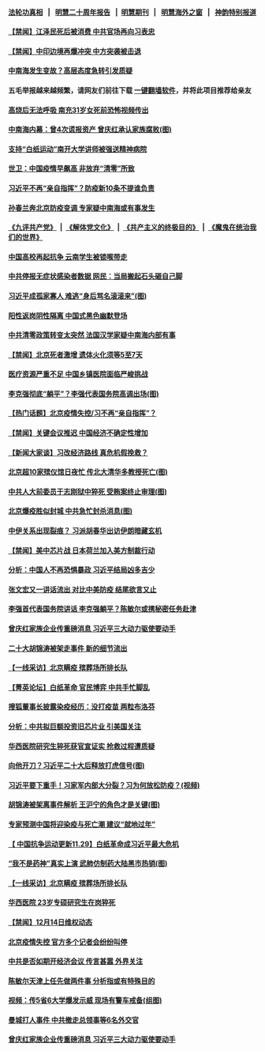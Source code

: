 #### [法轮功真相](https://github.com/gfw-breaker/truth/blob/master/README.md?t=0) &nbsp;&nbsp;|&nbsp;&nbsp; [明慧二十周年报告](https://github.com/gfw-breaker/mh-reports/blob/master/README.md?t=0) &nbsp;&nbsp;|&nbsp;&nbsp;[明慧期刊](https://github.com/gfw-breaker/mh-qikan) &nbsp;&nbsp;|&nbsp;&nbsp; [明慧海外之窗](https://github.com/gfw-breaker/mh-news/blob/master/README.md?t=0) &nbsp;&nbsp;|&nbsp;&nbsp; [神韵特别报道](https://github.com/gfw-breaker/mh-news/blob/master/shenyun.md?t=0)
#### [ 【禁闻】江泽民死后被消费 中共官场再向习表忠](https://github.com/gfw-breaker/banned-news1/blob/master/pages/prog204/a103598015.md)
#### [ 【禁闻】中印边境再爆冲突 中方突袭被击退](https://github.com/gfw-breaker/banned-news1/blob/master/pages/prog204/a103598020.md)
#### [ 中南海发生变故？高层态度急转引发质疑](https://github.com/gfw-breaker/banned-news1/blob/master/pages/prog204/a103597790.md)
#### 五毛举报越来越频繁，请网友们前往下载 [一键翻墙软件](https://github.com/gfw-breaker/ssr-accounts)，并将此项目推荐给亲友
#### [ 高烧后无法呼吸 南充31岁女死前恐怖视频传出](https://github.com/gfw-breaker/banned-news1/blob/master/pages/prog204/a103598257.md)
#### [ 中南海内幕：曾4次谎报资产 曾庆红承认家族腐败(图)](https://github.com/gfw-breaker/banned-news1/blob/master/pages/p2/1024150.md)
#### [ 支持“白纸运动”南开大学讲师被强送精神病院](https://github.com/gfw-breaker/banned-news1/blob/master/pages/prog204/a103598193.md)
#### [ 世卫：中国疫情早飙高 非放弃“清零”所致](https://github.com/gfw-breaker/banned-news1/blob/master/pages/prog204/a103598107.md)
#### [ 习近平不再“亲自指挥”？防疫新10条不提谁负责](https://github.com/gfw-breaker/banned-news1/blob/master/pages/prog204/a103597827.md)
#### [ 孙春兰奔北京防疫变调 专家疑中南海或有事发生](https://github.com/gfw-breaker/banned-news1/blob/master/pages/nsc413/n13884839.md)
#### [《九评共产党》](https://github.com/begood0513/9ping.md/blob/master/README.md) &nbsp;|&nbsp; [《解体党文化》](../../../../jtdwh.md/blob/master/README.md)  &nbsp;|&nbsp; [《共产主义的终极目的》](../../../../gczydzjmd.md/blob/master/README.md) &nbsp;|&nbsp; [《魔鬼在统治我们的世界》](../../../../mgztzwmdsj.md/blob/master/README.md) 
#### [ 中国高校再起抗争 云南学生被锁喉带走](https://github.com/gfw-breaker/banned-news1/blob/master/pages/prog204/a103597862.md)
#### [ 中共停报无症状感染者数据 网民：当局搬起石头砸自己脚](https://github.com/gfw-breaker/banned-news1/blob/master/pages/prog204/a103598262.md)
#### [ 习近平成孤家寡人 难逃“身后骂名滚滚来”(图)](https://github.com/gfw-breaker/banned-news1/blob/master/pages/p2/1024097.md)
#### [ 阳性返岗阴性隔离 中国式黑色幽默登场](https://github.com/gfw-breaker/banned-news1/blob/master/pages/prog204/a103597988.md)
#### [ 中共清零政策转变太突然 法国汉学家疑中南海内部有事](https://github.com/gfw-breaker/banned-news1/blob/master/pages/soh5/679437.md)
#### [ 【禁闻】北京死者激增 遗体火化须等5至7天](https://github.com/gfw-breaker/banned-news1/blob/master/pages/prog204/a103598010.md)
#### [ 医疗资源严重不足 中国乡镇医院面临严峻挑战](https://github.com/gfw-breaker/banned-news1/blob/master/pages/prog204/a103598213.md)
#### [ 李克强彻底“躺平”？李强代表国务院高调出场(图)](https://github.com/gfw-breaker/banned-news1/blob/master/pages/p2/1024021.md)
#### [ 【热门话题】北京疫情失控/习不再“亲自指挥”？](https://github.com/gfw-breaker/banned-news1/blob/master/pages/prog204/a103597822.md)
#### [ 【禁闻】关键会议推迟 中国经济不确定性增加](https://github.com/gfw-breaker/banned-news1/blob/master/pages/prog204/a103598017.md)
#### [ 【新闻大家谈】习改经济路线 真危机假挽救？](https://github.com/gfw-breaker/banned-news1/blob/master/pages/nsc413/n13884814.md)
#### [ 北京超10家殡仪馆日夜忙 传北大清华多教授死亡(图)](https://github.com/gfw-breaker/banned-news1/blob/master/pages/p1/1024136.md)
#### [ 中共人大前委员于志刚狱中猝死 受贿案终止审理(图)](https://github.com/gfw-breaker/banned-news1/blob/master/pages/p2/1024086.md)
#### [ 北京爆疫胜似封城 中共急忙封杀消息(图)](https://github.com/gfw-breaker/banned-news1/blob/master/pages/p1/1024125.md)
#### [ 中伊关系出现裂痕？ 习派胡春华出访伊朗暗藏玄机](https://github.com/gfw-breaker/banned-news1/blob/master/pages/soh5/679410.md)
#### [ 【禁闻】美中芯片战 日本荷兰加入美方制裁行动](https://github.com/gfw-breaker/banned-news1/blob/master/pages/prog204/a103598012.md)
#### [ 分析：中国人不再恐惧暴政 习近平结局凶多吉少](https://github.com/gfw-breaker/banned-news1/blob/master/pages/prog204/a103597610.md)
#### [ 张文宏又一讲话流出 对比中美防疫 结尾欲言又止](https://github.com/gfw-breaker/banned-news1/blob/master/pages/soh5/679383.md)
#### [ 李强首代表国务院讲话 李克强躺平？陈敏尔或携秘密任务赴津](https://github.com/gfw-breaker/banned-news1/blob/master/pages/prog204/a103597667.md)
#### [ 曾庆红家族企业传重磅消息 习近平三大动力驱使要动手](https://github.com/gfw-breaker/banned-news1/blob/master/pages/soh5/679212.md)
#### [ 二十大胡锦涛被架走事件 新的细节流出](https://github.com/gfw-breaker/banned-news1/blob/master/pages/prog204/a103571309.md)
#### [ 【一线采访】北京瞒疫 殡葬场所排长队](https://github.com/gfw-breaker/banned-news1/blob/master/pages/nf4514/n13884598.md)
#### [ 【菁英论坛】白纸革命 官民博弈 中共手忙脚乱](https://github.com/gfw-breaker/banned-news1/blob/master/pages/nsc413/n13884972.md)
#### [ 搜狐董事长披露染疫经历：没打疫苗 两粒布洛芬](https://github.com/gfw-breaker/banned-news1/blob/master/pages/nsc413/n13884853.md)
#### [ 分析：中共拟巨额投资旧芯片业 引美国关注](https://github.com/gfw-breaker/banned-news1/blob/master/pages/nf4514/n13884391.md)
#### [ 华西医院研究生猝死获官宣证实 抢救过程遭质疑](https://github.com/gfw-breaker/banned-news1/blob/master/pages/prog204/a103598274.md)
#### [ 向他开刀？习近平二十大后释放打虎信号(图)](https://github.com/gfw-breaker/banned-news1/blob/master/pages/p2/1024000.md)
#### [ 习近平要下重手！习家军内部大分裂？习为何放松防疫？(视频)](https://github.com/gfw-breaker/banned-news1/blob/master/pages/p2/1024124.md)
#### [ 胡锦涛被架离事件解析 王沪宁的角色才是关键(图)](https://github.com/gfw-breaker/banned-news1/blob/master/pages/p2/1023952.md)
#### [ 专家预测中国将迎染疫与死亡潮 建议“就地过年”](https://github.com/gfw-breaker/banned-news1/blob/master/pages/prog204/a103597758.md)
#### [ 【 中国抗争运动更新11.29】白纸革命成习近平最大危机](https://github.com/gfw-breaker/banned-news1/blob/master/pages/prog204/a103586163.md)
#### [ “我不是药神”真实上演 武肺仿制药大陆黑市热销(图)](https://github.com/gfw-breaker/banned-news1/blob/master/pages/p1/1024069.md)
#### [ 【一线采访】北京瞒疫 殡葬场所排长队](https://github.com/gfw-breaker/banned-news1/blob/master/pages/nsc413/n13884598.md)
#### [ 华西医院 23岁专硕研究生在岗猝死](https://github.com/gfw-breaker/banned-news1/blob/master/pages/prog204/a103598112.md)
#### [ 【禁闻】12月14日维权动态](https://github.com/gfw-breaker/banned-news1/blob/master/pages/prog204/a103598006.md)
#### [ 北京疫情失控 官方多个记者会纷纷叫停](https://github.com/gfw-breaker/banned-news1/blob/master/pages/prog204/a103597802.md)
#### [ 中共是否如期开经济会议 传言甚嚣 外界关注](https://github.com/gfw-breaker/banned-news1/blob/master/pages/nsc413/n13884808.md)
#### [ 陈敏尔天津上任先做两件事 分析指或有特殊目的](https://github.com/gfw-breaker/banned-news1/blob/master/pages/soh5/679335.md)
#### [ 视频：传5省6大学爆发示威&nbsp;现场有警车戒备(组图)](https://github.com/gfw-breaker/banned-news1/blob/master/pages/p1/1024043.md)
#### [ 曼城打人事件 中共撤走总领事等6名外交官](https://github.com/gfw-breaker/banned-news1/blob/master/pages/nsc413/n13884830.md)
#### [ 曾庆红家族企业传重磅消息 习近平三大动力驱使要动手](https://github.com/gfw-breaker/banned-news1/blob/master/pages/soh186/679212.md)
